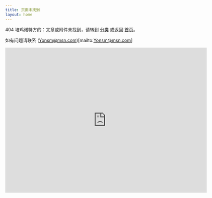 ```yaml
---
title: 页面未找到
layout: home
---
```


404 培鸡诺特方的：文章或附件未找到，请转到 [分类](/categories) 或返回 [首页](/)。

如有问题请联系 (Yonsm@msn.com)[mailto:Yonsm@msn.com]

<iframe scrolling='no' frameborder='0' src='http://yibo.iyiyun.com/js/yibo404/key/7349' width='640' height='462' style='display:block;'></iframe>
